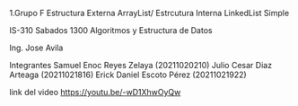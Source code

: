 1.Grupo F Estructura Externa ArrayList/ Estrcutura Interna LinkedList Simple

IS-310 Sabados 1300 Algoritmos y Estructura de Datos

Ing. Jose Avila

Integrantes
Samuel Enoc Reyes Zelaya (20211020210)
Julio Cesar Diaz Arteaga (20211021816)
Erick Daniel Escoto Pérez (20211021922)

link del video
https://youtu.be/-wD1XhwOyQw
